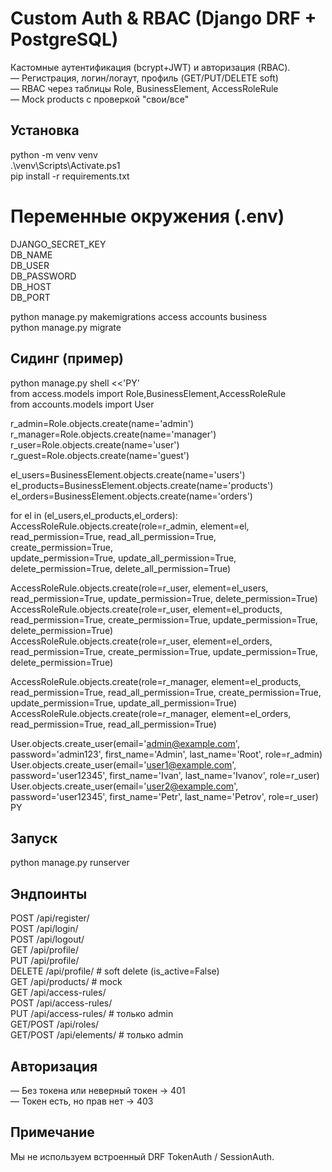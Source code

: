 # Custom Auth & RBAC (Django DRF + PostgreSQL)

Кастомные аутентификация (bcrypt+JWT) и авторизация (RBAC).<br>
— Регистрация, логин/логаут, профиль (GET/PUT/DELETE soft)<br>
— RBAC через таблицы Role, BusinessElement, AccessRoleRule<br>
— Mock products с проверкой "свои/все"<br>

## Установка
python -m venv venv <br>
.\venv\Scripts\Activate.ps1 <br>
pip install -r requirements.txt

# Переменные окружения (.env)
DJANGO_SECRET_KEY <br>
DB_NAME <br>
DB_USER <br>
DB_PASSWORD <br>
DB_HOST <br>
DB_PORT

python manage.py makemigrations access accounts business <br>
python manage.py migrate

## Сидинг (пример)
python manage.py shell <<'PY' <br>
from access.models import Role,BusinessElement,AccessRoleRule <br>
from accounts.models import User

r_admin=Role.objects.create(name='admin') <br>
r_manager=Role.objects.create(name='manager') <br>
r_user=Role.objects.create(name='user') <br>
r_guest=Role.objects.create(name='guest') <br>

el_users=BusinessElement.objects.create(name='users') <br>
el_products=BusinessElement.objects.create(name='products') <br>
el_orders=BusinessElement.objects.create(name='orders') <br>

for el in (el_users,el_products,el_orders): <br>
    AccessRoleRule.objects.create(role=r_admin, element=el, <br>
        read_permission=True, read_all_permission=True, <br>
        create_permission=True,<br>
        update_permission=True, update_all_permission=True, <br>
        delete_permission=True, delete_all_permission=True) <br>

AccessRoleRule.objects.create(role=r_user, element=el_users, <br>
    read_permission=True, update_permission=True, delete_permission=True) <br>
AccessRoleRule.objects.create(role=r_user, element=el_products, <br>
    read_permission=True, create_permission=True, update_permission=True, delete_permission=True) <br>
AccessRoleRule.objects.create(role=r_user, element=el_orders, <br>
    read_permission=True, create_permission=True, update_permission=True, delete_permission=True) <br>

AccessRoleRule.objects.create(role=r_manager, element=el_products, <br>
    read_permission=True, read_all_permission=True, create_permission=True, update_permission=True, update_all_permission=True) <br>
AccessRoleRule.objects.create(role=r_manager, element=el_orders, <br>
    read_permission=True, read_all_permission=True) <br>

User.objects.create_user(email='admin@example.com', password='admin123', first_name='Admin', last_name='Root', role=r_admin) <br>
User.objects.create_user(email='user1@example.com', password='user12345', first_name='Ivan', last_name='Ivanov', role=r_user) <br>
User.objects.create_user(email='user2@example.com', password='user12345', first_name='Petr', last_name='Petrov', role=r_user) <br>
PY

## Запуск
python manage.py runserver

## Эндпоинты
POST /api/register/ <br>
POST /api/login/ <br>
POST /api/logout/ <br>
GET  /api/profile/ <br>
PUT  /api/profile/ <br>
DELETE /api/profile/  # soft delete (is_active=False) <br>
GET  /api/products/   # mock <br>
GET  /api/access-rules/ <br>
POST /api/access-rules/ <br>
PUT /api/access-rules/  # только admin <br>
GET/POST /api/roles/ <br> 
GET/POST /api/elements/  # только admin <br>

## Авторизация
— Без токена или неверный токен → 401 <br>
— Токен есть, но прав нет → 403 

## Примечание
Мы не используем встроенный DRF TokenAuth / SessionAuth. <br> 
